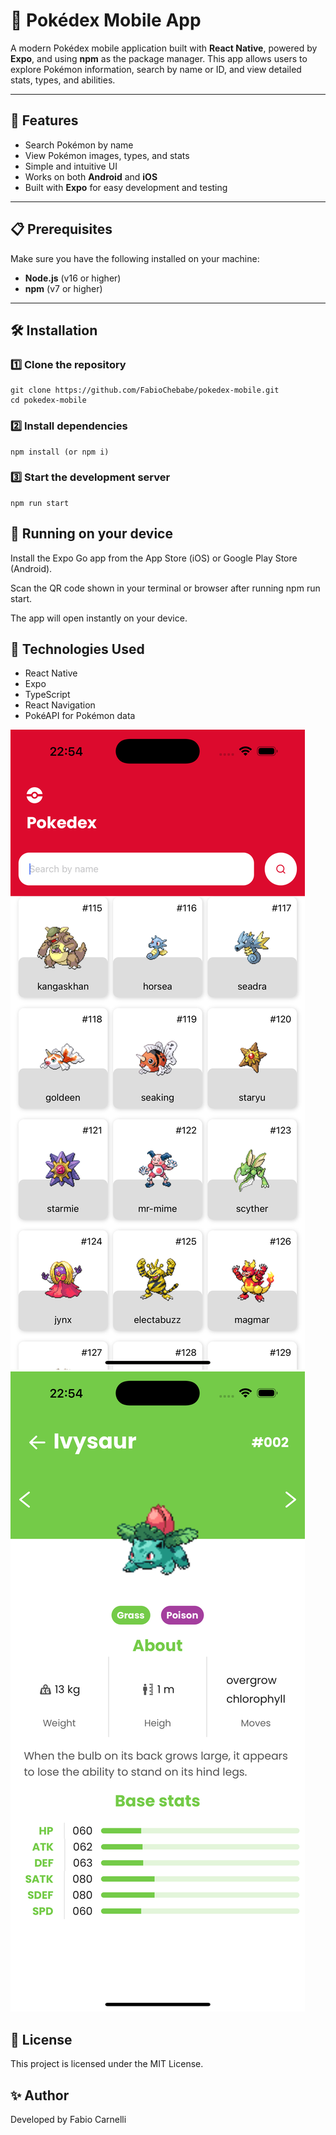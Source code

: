 # 📱 Pokédex Mobile App

A modern Pokédex mobile application built with **React Native**, powered by **Expo**, and using **npm** as the package manager.
This app allows users to explore Pokémon information, search by name or ID, and view detailed stats, types, and abilities.

---

## 🚀 Features
- Search Pokémon by name
- View Pokémon images, types, and stats
- Simple and intuitive UI
- Works on both **Android** and **iOS**
- Built with **Expo** for easy development and testing

---

## 📋 Prerequisites
Make sure you have the following installed on your machine:
- **Node.js** (v16 or higher)
- **npm** (v7 or higher)

---

## 🛠 Installation

### 1️⃣ Clone the repository
```
git clone https://github.com/FabioChebabe/pokedex-mobile.git
cd pokedex-mobile
```

### 2️⃣ Install dependencies
```
npm install (or npm i)
```

### 3️⃣ Start the development server
```
npm run start
```

## 📱 Running on your device
Install the Expo Go app from the App Store (iOS) or Google Play Store (Android).

Scan the QR code shown in your terminal or browser after running npm run start.

The app will open instantly on your device.

## 🧩 Technologies Used
- React Native
- Expo
- TypeScript
- React Navigation
- PokéAPI for Pokémon data

![App Screenshot](./assets/screenshotHome.png)
![App Screenshot](./assets/screenshotDetail.png)

## 📄 License
This project is licensed under the MIT License.

## ✨ Author
Developed by Fabio Carnelli